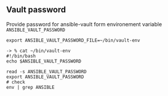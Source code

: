 ## Vault password
Provide password for ansible-vault form environement variable `ANSIBLE_VAULT_PASSWORD`
```shell
export ANSIBLE_VAULT_PASSWORD_FILE=~/bin/vault-env
```

```shell
-> % cat ~/bin/vault-env                
#!/bin/bash
echo $ANSIBLE_VAULT_PASSWORD
```

```shell
read -s ANSIBLE_VAULT_PASSWORD
export ANSIBLE_VAULT_PASSWORD
# check 
env | grep ANSIBLE
```
